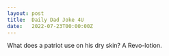 ```yaml
---
layout: post
title:  Daily Dad Joke 4U
date:   2022-07-23T00:00:00Z
---
```

What does a patriot use on his dry skin? A Revo-lotion.
